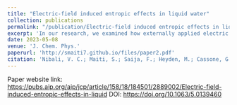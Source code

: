 ```yaml
---
title: "Electric-field induced entropic effects in liquid water"
collection: publications
permalink: "/publication/Electric-field induced entropic effects in liquid water"
excerpt: 'In our research, we examined how externally applied electric fields affect the entropy of bulk water through classical TIP4P/2005 and ab initio molecular dynamics simulations. My role involved conducting the classical molecular dynamics simulations using the TIP4P/2005 model and analyzing the results. We found that while strong electric fields can align water molecules, they only cause slight reductions in entropy, indicating that electrofreezing is improbable in bulk water at room temperature. Additionally, we developed a new analytical method, 3D-2PT, which allows for the spatial resolution of local entropy and number density of water in an electric field, offering comprehensive insights into the entropic and structural alterations at the atomic level.'
date: 2023-05-08
venue: 'J. Chem. Phys.'
paperurl: 'http://smaiti7.github.io/files/paper2.pdf'
citation: 'Nibali, V. C.; Maiti, S.; Saija, F.; Heyden, M.; Cassone, G. &quot;Electric-field induced entropic effects in liquid water.&quot; <i>J. Chem. Phys.</i> <b>2023</b>, 158, 184501.'
---
```


Paper website link: https://pubs.aip.org/aip/jcp/article/158/18/184501/2889002/Electric-field-induced-entropic-effects-in-liquid
DOI: https://doi.org/10.1063/5.0139460
